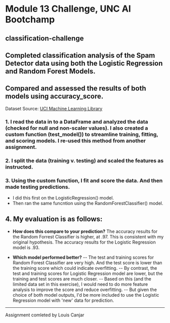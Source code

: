 # Module 13 Challenge, UNC AI Bootchamp
## classification-challenge
## Completed classification analysis of the Spam Detector data using both the Logistic Regression and Random Forest Models.
## Compared and assessed the results of both models using accuracy_score.

Dataset Source: [UCI Machine Learning Library](https://archive.ics.uci.edu/dataset/94/spambase)

### 1. I read the data in to a DataFrame and analyzed the data (checked for null and non-scaler values).  I also created a custom function (test_model()) to streamline training, fitting, and scoring models.  I re-used this method from another assignment.
### 2. I split the data (training v. testing) and scaled the features as instructed.
### 3. Using the custom function, I fit and score the data.  And then made testing predictions.
- I did this first on the LogisticRegression() model.
- Then ran the same funcntion using the RandomForestClassifier() model.
## 4. My evaluation is as follows:
- **How does this compare to your prediction?**  The accuracy results for the Random Forrest Classifier is higher, at .97. This is consistent with my original hypothesis. The accuracy results for the Logistic Regression model is .93. 


- **Which model performed better?** 
-- The test and training scores for Random Forest Classifier are very high. And the test score is lower than the training score which could indicate overfitting.
-- By contrast, the test and training scores for Logistic Regression model are lower, but the training and test scores are much closer.
-- Based on this (and the limited data set in this exercise), I would need to do more feature analysis to improve the score and reduce overfitting.
-- But given the choice of both model outputs, I'd be more included to use the Logistic Regression model with 'new' data for prediction.
---
Assignment comleted by Louis Canjar
